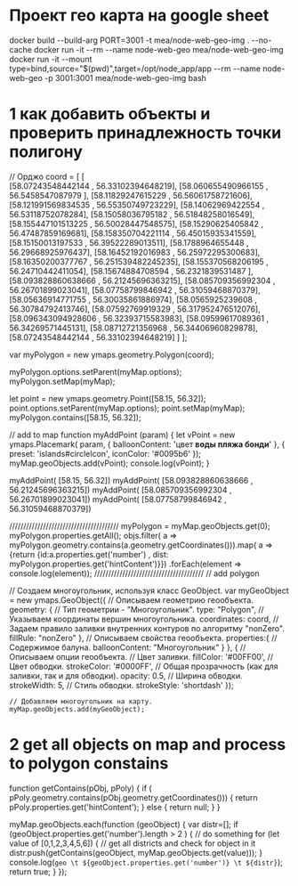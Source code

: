 # Проект гео карта на google sheet
docker build --build-arg PORT=3001  -t mea/node-web-geo-img . --no-cache
docker run -it --rm --name node-web-geo  mea/node-web-geo-img
docker run -it --mount type=bind,source="$(pwd)",target=/opt/node_app/app --rm --name node-web-geo  -p 3001:3001   mea/node-web-geo-img bash

# 1 как добавить объекты и проверить  принадлежность точки полигону
// Орджо
coord = [
        [                
                    [58.07243548442144  , 56.33102394648219],
                    [58.060655490966155 , 56.5458547087979 ],
                    [58.11829247615229  , 56.56061758721606],
                    [58.121991569834535 , 56.55350749723229],
                    [58.14062969422554  , 56.53118752078284],
                    [58.15058036795182  , 56.51848258016549],
                    [58.155447101513225 , 56.50028447548575],
                    [58.15290625405842  , 56.47487859169681],
                    [58.158350704221114 , 56.45015935341559],
                    [58.15150013197533  , 56.39522289013511],
                    [58.1788964655448   , 56.29668925976437],
                    [58.16452192016983  , 56.25972295300683],
                    [58.16350200377767  , 56.251539482245235],
                    [58.155370568206195 , 56.24710442411054],
                    [58.15674884708594  , 56.2321839531487 ],
                    [58.093828860638666 , 56.21245696363215],
                    [58.085709356992304 , 56.26701899023041],
                    [58.07758799846942  , 56.31059468870379],
                    [58.05636914771755  , 56.30035861886974],
                    [58.0565925239608   , 56.30784792413746],
                    [58.07592769919329  , 56.317952476512076],
                    [58.096343094928606 , 56.32393715583983],
                    [58.09599617089361  , 56.34269571445131],
                    [58.08712721356968  , 56.34406960829878],
                    [58.07243548442144  , 56.33102394648219]
            ]
        ];

var myPolygon = new ymaps.geometry.Polygon(coord);

myPolygon.options.setParent(myMap.options);
myPolygon.setMap(myMap);

let point = new ymaps.geometry.Point([58.15, 56.32]);
point.options.setParent(myMap.options);
point.setMap(myMap);
myPolygon.contains([58.15, 56.32]);

// add to map
function myAddPoint (param) {
let vPoint = new ymaps.Placemark( param, {
            balloonContent: 'цвет <strong>воды пляжа бонди</strong>'
        }, {
            preset: 'islands#circleIcon',
            iconColor: '#0095b6'
        });
    myMap.geoObjects.add(vPoint);
    console.log(vPoint);
}

myAddPoint( [58.15, 56.32])
myAddPoint( [58.093828860638666 , 56.21245696363215])
myAddPoint( [58.085709356992304 , 56.26701899023041])
myAddPoint( [58.07758799846942 , 56.31059468870379])

///////////////////////////////////////
myPolygon = myMap.geoObjects.get(0);
myPolygon.properties.getAll();
objs.filter( a => myPolygon.geometry.contains(a.geometry.getCoordinates())).map( a => 
    {return {id:a.properties.get('number') , dist: myPolygon.properties.get('hintContent')}})
.forEach(element => console.log(element));
///////////////////////////////////////
// add polygon

// Создаем многоугольник, используя класс GeoObject.
    var myGeoObject = new ymaps.GeoObject({
        // Описываем геометрию геообъекта.
        geometry: {
            // Тип геометрии - "Многоугольник".
            type: "Polygon",
            // Указываем координаты вершин многоугольника.
            coordinates: coord,
            // Задаем правило заливки внутренних контуров по алгоритму "nonZero".
            fillRule: "nonZero"
        },
        // Описываем свойства геообъекта.
        properties:{
            // Содержимое балуна.
            balloonContent: "Многоугольник"
        }
    }, {
        // Описываем опции геообъекта.
        // Цвет заливки.
        fillColor: '#00FF00',
        // Цвет обводки.
        strokeColor: '#0000FF',
        // Общая прозрачность (как для заливки, так и для обводки).
        opacity: 0.5,
        // Ширина обводки.
        strokeWidth: 5,
        // Стиль обводки.
        strokeStyle: 'shortdash'
    });

    // Добавляем многоугольник на карту.
    myMap.geoObjects.add(myGeoObject);


# 2 get all objects on map and process to polygon constains


function getContains(pObj, pPoly) {
   if ( pPoly.geometry.contains(pObj.geometry.getCoordinates())) 
     { return pPoly.properties.get('hintContent'); } 
   else 
     { return null; }
}


myMap.geoObjects.each(function (geoObject) {
    var distr=[];
    if (geoObject.properties.get('number').length > 2 ) {
        // do something
        for (let value of [0,1,2,3,4,5,6]) { // get all districts and check for object in it
          distr.push(getContains(geoObject, myMap.geoObjects.get(value)));
          }
        console.log(`geo \t ${geoObject.properties.get('number')} \t ${distr}`);
        return true;
    }
});
